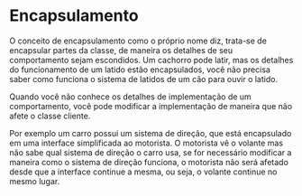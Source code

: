# Encapsulamento

O conceito de encapsulamento como o próprio nome diz, trata-se de encapsular partes da classe, de maneira os detalhes de seu comportamento sejam escondidos. Um cachorro pode latir, mas os detalhes do funcionamento de um latido estão encapsulados, você não precisa saber como funciona o sistema de latidos de um cão para ouvir o latido.

Quando você não conhece os detalhes de implementação de um comportamento, você pode modificar a implementação de maneira que não afete o classe cliente.

Por exemplo um carro possui um sistema de direção, que está encapsulado em uma interface simplificada ao motorista. O motorista vê o volante mas não sabe qual sistema de direção o carro usa, se for necessário modificar a maneira como o sistema de direção funciona, o motorista não será afetado desde que a interface continue a mesma, ou seja, o volante continue no mesmo lugar.

